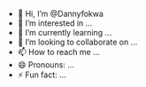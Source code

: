 - 👋 Hi, I’m @Dannyfokwa
- 👀 I’m interested in ...
- 🌱 I’m currently learning ...
- 💞️ I’m looking to collaborate on ...
- 📫 How to reach me ...
- 😄 Pronouns: ...
- ⚡ Fun fact: ...

<!---
Dannyfokwa/Dannyfokwa is a ✨ special ✨ repository because its `README.md` (this file) appears on your GitHub profile.
You can click the Preview link to take a look at your changes.
--->
